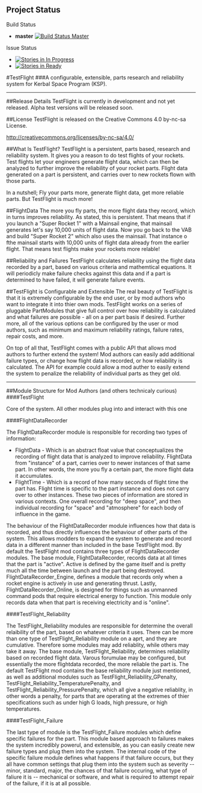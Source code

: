 Project Status
--------------
Build Status
 
 * **master** [![Build Status Master](https://travis-ci.org/jwvanderbeck/TestFlight.svg?branch=master)](https://travis-ci.org/jwvanderbeck/TestFlight) 

Issue Status

* [![Stories in In Progress](https://badge.waffle.io/jwvanderbeck/TestFlight.png?label=ready&title=In%20Progress)](https://waffle.io/jwvanderbeck/TestFlight)
* [![Stories in Ready](https://badge.waffle.io/jwvanderbeck/TestFlight.png?label=ready&title=Ready)](https://waffle.io/jwvanderbeck/TestFlight)

#TestFlight
###A configurable, extensible, parts research and reliability system for Kerbal Space Program (KSP).

---

##Release Details
TestFlight is currently in development and not yet released.  Alpha test versions will be released soon.

##License
TestFlight is released on the Creative Commons 4.0 by-nc-sa License. 

http://creativecommons.org/licenses/by-nc-sa/4.0/

##What Is TestFlight?
TestFlight is a persistent, parts based, research and reliability system.  It gives you a reason to do test flights of your rockets.  Test flights let your engineers generate flight data, which can then be analyzed to further improve the reliability of your rocket parts.  Flight data generated on a part is persistent, and carries over to new rockets flown with those parts.

In a nutshell; Fly your parts more, generate flight data, get more reliable parts.  But TestFlight is much more!

##FlightData
The more you fly parts, the more flight data they record, which in turns improves reliability.  As stated, this is persistent.  That means that if you launch a "Super Rocket 1" with a Mainsail engine, that mainsail generates let's say 10,000 units of flight data.  Now you go back to the VAB and build "Super Rocket 2" which also uses the mainsail.  That instance o fthe mainsail starts with 10,000 units of flight data already from the earlier flight.  That means test flights make your rockets more relable!

##Reliability and Failures
TestFlight calculates reliability using the flight data recorded by a part, based on various criteria and mathemtical equations.  It will periodicly make failure checks against this data and if a part is determined to have failed, it will generate failure events.

##TestFlight is Configurable and Extensible
The real beauty of TestFlight is that it is extremely configurable by the end user, or by mod authors who want to integrate it into thier own mods.  TestFlight works on a series of pluggable PartModules that give full control over how reliability is calculated and what failures are possible - all on a per part basis if desired.  Further more, all of the various options can be configured by the user or mod authors, such as minimum and maximum reliability ratings, failure rates, repair costs, and more.

On top of all that, TestFlight comes with a public API that allows mod authors to further extend the system!  Mod authors can easily add additional failure types, or change how flight data is recorded, or how reliability is calculated.  The API for example could allow a mod auther to easily extend the system to penalize the reliability of individual parts as they get old.

---


##Module Structure for Mod Authors (and others technicaly curious)
####TestFlight

Core of the system.  All other modules plug into and interact with this one
	
####FlightDataRecorder
	
The FlightDataRecorder module is responsible for recording two types of information:
  * FlightData - Which is an abstract float value that conceptualizes the recording of flight data that is analyzed to improve reliability.  FlightData from "instance" of a part, carries over to newer instances of that same part.  In other words, the more you fly a certain part, the more flight data it accumulates.
  * FlightTime - Which is a record of how many seconds of flight time the part has.  Flight time is specific to the part instance and does not carry over to other instances.
These two pieces of information are stored in various contexts.  One overall recording for "deep space", and then individual recording for "space" and "atmosphere" for each body of influence in the game.

The behaviour of the FlightDataRecorder module influences how that data is recorded, and thus directly influences the behaviour of other parts of the system.  This allows modders to expand the system to generate and record data in a different manner than included in the base TestFlight mod.  By default the TestFlight mod contains three types of FlightDataRecorder modules.  The base module, FlightDataRecorder, records data at all times that the part is "active".  Active is defined by the game itself and is pretty much all the time between launch and the part being destroyed.  FlightDataRecorder_Engine, defines a module that records only when a rocket engine is actively in use and generating thrust.  Lastly, FlightDataRecorder_Online, is designed for things such as unmanned command pods that require electrical energy to function.  This module only records data when that part is receiving electricity and is "online".

####TestFlight_Reliability

The TestFlight_Reliability modules are responsible for determine the overall relaibility of the part, based on  whatever criteria it uses.  There can be more than one type of TestFlight_Reliability module on a aprt, and they are cumulative.  Therefore some modules may add reliablity, while others may take it away.  The base module, TestFlight_Reliability, determines reliability based on recorded flight data.  Varous forumulae may be configured, but essentially the more flightdata recorded, the more reliable the part is.  The default TestFlight mod contains the base reliability module just mentioned, as well as additional modules such as TestFlight_Reliability_GPenalty, TestFlight_Reliability_TemperaturePenalty, and TestFlight_Reliability_PressurePenalty, which all give a negative reliablity, in other words a penalty, for parts that are operating at the extremes of thier specifications such as under high G loads, high pressure, or high temperatures.

####TestFlight_Failure

The last type of module is the TestFlight_Failure modules which define specific failures for the part.  This module based approach to failures makes the system incredibly powerul, and extensible, as you can easily create new failure types and plug them into the system.  The internal code of the specific failure module defines what happens if that failure occurs, but they all have common settings that plug them into the system such as severity -- minor, standard, major, the chances of that failure occuring, what type of faliure it is -- mechanical or software, and what is required to attempt repair of the failure, if it is at all possible.
